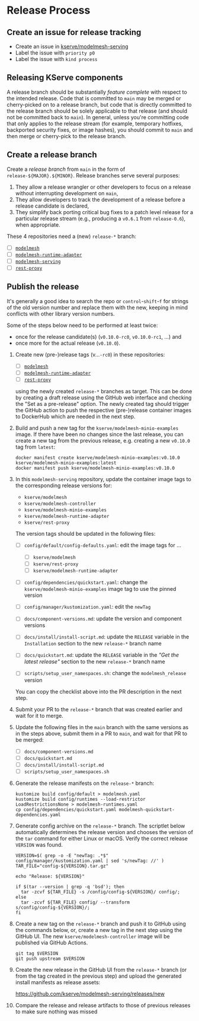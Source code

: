 # Release Process

## Create an issue for release tracking

- Create an issue in [kserve/modelmesh-serving](https://github.com/kserve/modelmesh-serving)
- Label the issue with `priority p0`
- Label the issue with `kind process`

## Releasing KServe components

A release branch should be substantially _feature complete_ with respect to the
intended release. Code that is committed to `main` may be merged or cherry-picked
on to a release branch, but code that is directly committed to the release branch
should be solely applicable to that release (and should not be committed back to
`main`). In general, unless you're committing code that only applies to the release
stream (for example, temporary hotfixes, backported security fixes, or image hashes),
you should commit to `main` and then merge or cherry-pick to the release branch.

## Create a release branch

Create a _release branch_ from `main` in the form of `release-${MAJOR}.${MINOR}`.
Release branches serve several purposes:

1. They allow a release wrangler or other developers to focus on a release without interrupting development on `main`,
2. They allow developers to track the development of a release before a release candidate is declared,
3. They simplify back porting critical bug fixes to a patch level release for a particular release stream (e.g., producing a `v0.6.1` from `release-0.6`), when appropriate.

These 4 repositories need a (new) `release-*` branch:

- [ ] [`modelmesh`](https://github.com/kserve/modelmesh/branches)
- [ ] [`modelmesh-runtime-adapter`](https://github.com/kserve/modelmesh-runtime-adapter/branches)
- [ ] [`modelmesh-serving`](https://github.com/kserve/modelmesh-serving/branches)
- [ ] [`rest-proxy`](https://github.com/kserve/rest-proxy/branches)

## Publish the release

It's generally a good idea to search the repo or `control`-`shift`-`f` for strings
of the old version number and replace them with the new, keeping in mind conflicts
with other library version numbers.

Some of the steps below need to be performed at least twice:

- once for the release candidate(s) (`v0.10.0-rc0`, `v0.10.0-rc1`, ...) and
- once more for the actual release (`v0.10.0`).

1. Create new (pre-)release tags (v...`-rc0`) in these repositories:

   - [ ] [`modelmesh`](https://github.com/kserve/modelmesh/releases)
   - [ ] [`modelmesh-runtime-adapter`](https://github.com/kserve/modelmesh-runtime-adapter/releases)
   - [ ] [`rest-proxy`](https://github.com/kserve/rest-proxy/releases)

   using the newly created `release-*` branches as target. This can be done by
   creating a draft release using the GitHub web interface and checking the
   "Set as a pre-release" option. The newly created tag should trigger the GitHub
   action to push the respective (pre-)release container images to DockerHub which
   are needed in the next step.

2. Build and push a new tag for the `kserve/modelmesh-minio-examples` image. If
   there have been no changes since the last release, you can create a new tag
   from the previous release, e.g. creating a new `v0.10.0` tag from `latest`:

   ```shell
   docker manifest create kserve/modelmesh-minio-examples:v0.10.0 kserve/modelmesh-minio-examples:latest
   docker manifest push kserve/modelmesh-minio-examples:v0.10.0
   ```

3. In this `modelmesh-serving` repository, update the container image tags to
   the corresponding release versions for:

   - `kserve/modelmesh`
   - `kserve/modelmesh-controller`
   - `kserve/modelmesh-minio-examples`
   - `kserve/modelmesh-runtime-adapter`
   - `kserve/rest-proxy`

   The version tags should be updated in the following files:

   - [ ] `config/default/config-defaults.yaml`: edit the image tags for ...

     - [ ] `kserve/modelmesh`
     - [ ] `kserve/rest-proxy`
     - [ ] `kserve/modelmesh-runtime-adapter`

   - [ ] `config/dependencies/quickstart.yaml`: change the `kserve/modelmesh-minio-examples` image tag to use the pinned version
   - [ ] `config/manager/kustomization.yaml`: edit the `newTag`
   - [ ] `docs/component-versions.md`: update the version and component versions
   - [ ] `docs/install/install-script.md`: update the `RELEASE` variable in the `Installation` section to the new `release-*` branch name
   - [ ] `docs/quickstart.md`: update the `RELEASE` variable in the _"Get the latest release"_ section to the new `release-*` branch name
   - [ ] `scripts/setup_user_namespaces.sh`: change the `modelmesh_release` version

   You can copy the checklist above into the PR description in the next step.

4. Submit your PR to the `release-*` branch that was created earlier and wait for
   it to merge.

5. Update the following files in the `main` branch with the same versions as in the
   steps above, submit them in a PR to `main`, and wait for that PR to be merged:

   - [ ] `docs/component-versions.md`
   - [ ] `docs/quickstart.md`
   - [ ] `docs/install/install-script.md`
   - [ ] `scripts/setup_user_namespaces.sh`

6. Generate the release manifests on the `release-*` branch:

   ```Shell
   kustomize build config/default > modelmesh.yaml
   kustomize build config/runtimes --load-restrictor LoadRestrictionsNone > modelmesh-runtimes.yaml
   cp config/dependencies/quickstart.yaml modelmesh-quickstart-dependencies.yaml
   ```

7. Generate config archive on the `release-*` branch. The scriptlet below automatically
   determines the release version and chooses the version of the `tar` command for
   either Linux or macOS. Verify the correct release `VERSION` was found.

   ```Shell
   VERSION=$( grep -o -E "newTag: .*$" config/manager/kustomization.yaml | sed 's/newTag: //' )
   TAR_FILE="config-${VERSION}.tar.gz"

   echo "Release: ${VERSION}"

   if $(tar --version | grep -q 'bsd'); then
     tar -zcvf ${TAR_FILE} -s /config/config-${VERSION}/ config/;
   else
     tar -zcvf ${TAR_FILE} config/ --transform s/config/config-${VERSION}/;
   fi
   ```

8. Create a new tag on the `release-*` branch and push it to GitHub using the commands
   below, or, create a new tag in the next step using the GitHub UI. The new
   `kserve/modelmesh-controller` image will be published via GitHub Actions.

   ```Shell
   git tag $VERSION
   git push upstream $VERSION
   ```

9. Create the new release in the GitHub UI from the `release-*` branch (or from the
   tag created in the previous step) and upload the generated install manifests as
   release assets:

   https://github.com/kserve/modelmesh-serving/releases/new

10. Compare the release and release artifacts to those of previous releases to make
    sure nothing was missed
